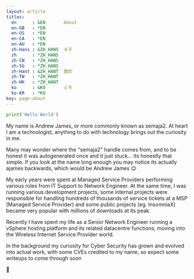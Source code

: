 ```yaml
---
layout: article
titles:
  en      : &EN       About
  en-GB   : *EN
  en-US   : *EN
  en-CA   : *EN
  en-AU   : *EN
  zh-Hans : &ZH_HANS  关于
  zh      : *ZH_HANS
  zh-CN   : *ZH_HANS
  zh-SG   : *ZH_HANS
  zh-Hant : &ZH_HANT  關於
  zh-TW   : *ZH_HANT
  zh-HK   : *ZH_HANT
  ko      : &KO       소개
  ko-KR   : *KO
key: page-about
---
```


```python
print('Hello World')
```

My name is Andrew James, or more commonly known as semaja2. At heart I am a technologist, anything to do with technology brings out the curiosity in me.

Many may wonder where the "semaja2" handle comes from, and to be honest it was autogenerated once and it just stuck... its honestly that simple. If you look at the name long enough you may notice its actually ajames backwards, which would be Andrew James :wink:

My early years were spent at Managed Service Providers performing various roles from IT Support to Network Engineer. At the same time, I was running various development projects, some internal projects were responsible for handling hundreds of thousands of service tickets at a MSP (Managed Service Provider) and some public projects (eg. InsomniaX) became very popular with millions of downloads at its peak.

Recently I have spent my life as a Senior Network Engineer running a vSphere hosting platform and its related datacentre functions, moving into the Wireless Internet Service Provider world.

In the background my curiosity for Cyber Security has grown and evolved into actual work, with some CVEs credited to my name, so expect some writeups to come through soon

:wave: